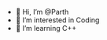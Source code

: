 - 👋 Hi, I’m @Parth
- 👀 I’m interested in Coding
- 🌱 I’m learning C++

<!---
CodingRaemajor/CodingRaemajor is a ✨ special ✨ repository because its `README.md` (this file) appears on your GitHub profile.
You can click the Preview link to take a look at your changes.
--->
